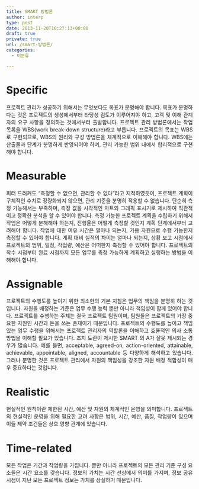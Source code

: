 ```yaml
---
title: SMART 방법론
author: interp
type: post
date: 2013-11-20T16:27:13+00:00
draft: true
private: true
url: /smart-방법론/
categories:
  - 미분류

---
```

# Specific

<p style="text-align: justify;">
  프로젝트 관리가 성공하기 위해서는 무엇보다도 목표가 분명해야 합니다. 목표가 분명하다는 것은 프로젝트의 생성에서부터 타당성 검토가 이루어져야 하고, 고객 및 이해 관계자의 요구 사항을 정의하는 것에서부터 출발합니다. 프로젝트 관리 방법론에서는 작업 목록을 WBS(work break-down structure)라고 부릅니다. 프로젝트의 목표는 WBS로 구현되므로, WBS의 원리와 구성 방법론을 체계적으로 이해해야 합니다. WBS에는 산출물과 단계가 분명하게 반영되어야 하며, 관리 가능한 범위 내에서 합리적으로 구현해야 합니다.
</p>

# Measurable

<p style="text-align: justify;">
  피터 드러커도 “측정할 수 없으면, 관리할 수 없다”라고 지적하였듯이, 프로젝트 계획이 구체적인 수치로 정량화되지 않으면, 관리 기준을 분명히 적용할 수 없습니다. 단순히 측정 가능해서는 부족하며, 측정 값을 시각적인 차트와 그래픽 표시기로 제시하여 직관적이고 정확한 분석을 할 수 있어야 합니다. 측정 가능한 프로젝트 계획을 수립하기 위해서 작업은 어떻게 분해해야 하는지, 진행율은 어떻게 측정할 것인지 계획 단계에서부터 고려해야 합니다. 작업에 대한 여유 시간은 얼마나 되는지, 가용 자원으로 수행 가능한지 측정할 수 있어야 합니다. 계획 대비 실적의 차이는 얼마나 되는지, 상황 보고 시점에서 프로젝트의 범위, 일정, 작업량, 예산은 어떠한지 측정할 수 있어야 합니다. 프로젝트의 착수 시점부터 완료 시점까지 모든 업무를 측정 가능하게 계획하고 실행하는 방법을 이해해야 합니다.
</p>

# Assignable

<p style="text-align: justify;">
  프로젝트의 수행도를 높이기 위한 최소한의 기본 지침은 업무의 책임을 분명히 하는 것입니다. 자원을 배정하는 기준은 업무 수행 능력 뿐만 아니라 책임성이 함께 있어야 합니다. 프로젝트를 수행하는 주체는 결국 프로젝트 팀원이며, 팀원들은 프로젝트의 가장 중요한 자원인 시간과 돈을 쓰는 존재이기 때문입니다. 프로젝트의 수행도를 높이고 책임 있는 업무 수행을 위해서는 프로젝트 관리자의 역할론을 이해하고 효율적인 의사 소통 방법을 이해할 필요가 있습니다. 조지 도란이 제시한 SMART 의 A가 잘못 제시되는 경우가 많습니다. 예를 들면, acceptable, agreed-on, action-oriented, attainable, achievable, appointable, aligned, accountable 등 다양하게 해석하고 있습니다. 그러나 분명한 것은 프로젝트 관리에서 자원의 책임성을 강조한 자원 배정 적합성이 매우 중요하다는 것입니다.
</p>

# Realistic

<p style="text-align: justify;">
  현실적인 원칙이란 제한된 시간, 예산 및 자원의 체계적인 운영을 의미합니다. 프로젝트의 현실적인 운영을 위해 필요한 고려 사항은 범위, 시간, 예산, 품질, 작업량이 있으며 이들 제약 조건들은 상호 영향 관계에 있습니다.
</p>

# Time-related

<p style="text-align: justify;">
  모든 작업은 기간과 작업량을 가집니다. 뿐만 아니라 프로젝트의 모든 관리 기준 구성 요소들은 시간 요소를 갖습니다. 정보의 가치는 시간 선상에서 의미를 가지며, 정보 공유 시점이 지난 모든 프로젝트 정보는 가치를 상실하기 때문입니다.
</p>